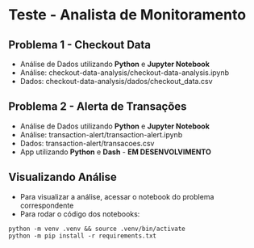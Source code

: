 # Teste - Analista de Monitoramento



## Problema 1 - Checkout Data
  - Análise de Dados utilizando **Python** e **Jupyter Notebook**
  - Análise: checkout-data-analysis/checkout-data-analysis.ipynb
  - Dados: checkout-data-analysis/dados/checkout_data.csv
## Problema 2 - Alerta de Transações
  - Análise de Dados utilizando **Python** e **Jupyter Notebook**
  - Análise: transaction-alert/transaction-alert.ipynb
  - Dados: transaction-alert/transacoes.csv
  - App utilizando **Python** e **Dash** - **EM DESENVOLVIMENTO** 

## Visualizando Análise
  - Para visualizar a análise, acessar o notebook do problema correspondente
  - Para rodar o código dos notebooks:
  ``` shell
  python -m venv .venv && source .venv/bin/activate
  python -m pip install -r requirements.txt
  ``` 
